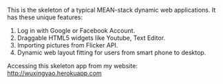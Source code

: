 This is the skeleton of a typical MEAN-stack dynamic web applications. It has these unique features:

1. Log in with Google or Facebook Account.
2. Draggable HTML5 widgets like Youtube, Text Editor.
3. Importing pictures from Flicker API.
4. Dynamic web layout fitting for users from smart phone to desktop.

Accessing this skeleton app from my website: http://wuxingyao.herokuapp.com
